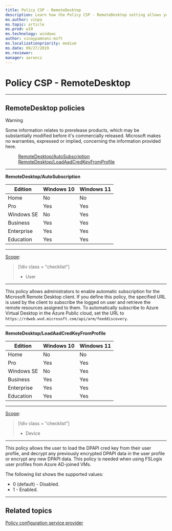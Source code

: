 ```yaml
---
title: Policy CSP - RemoteDesktop
description: Learn how the Policy CSP - RemoteDesktop setting allows you to specify a custom message to display.
ms.author: vinpa
ms.topic: article
ms.prod: w10
ms.technology: windows
author: vinaypamnani-msft
ms.localizationpriority: medium
ms.date: 09/27/2019
ms.reviewer: 
manager: aaroncz
---
```


# Policy CSP - RemoteDesktop

<hr/>

<!--Policies-->
## RemoteDesktop policies  
> [!Warning]
> Some information relates to prerelease products, which may be substantially modified before it's commercially released. Microsoft makes no warranties, expressed or implied, concerning the information provided here.

<dl>
  <dd>
    <a href="#remotedesktop-autosubscription">RemoteDesktop/AutoSubscription</a>
  </dd>
  <dd>
    <a href="#remotedesktop-loadaadcredkeyfromprofile">RemoteDesktop/LoadAadCredKeyFromProfile</a>
  </dd>
</dl>

<hr/>

<!--Policy-->
<a href="" id="remotedesktop-autosubscription"></a>**RemoteDesktop/AutoSubscription**  

<!--SupportedSKUs-->

|Edition|Windows 10|Windows 11|
|--- |--- |--- |
|Home|No|No|
|Pro|Yes|Yes|
|Windows SE|No|Yes|
|Business|Yes|Yes|
|Enterprise|Yes|Yes|
|Education|Yes|Yes|

<!--/SupportedSKUs-->
<hr/>

<!--Scope-->
[Scope](./policy-configuration-service-provider.md#policy-scope):

> [!div class = "checklist"]
> * User

<hr/>

<!--/Scope-->
<!--Description-->

This policy allows administrators to enable automatic subscription for the Microsoft Remote Desktop client. If you define this policy, the specified URL is used by the client to subscribe the logged on user and retrieve the remote resources assigned to them. To automatically subscribe to Azure Virtual Desktop in the Azure Public cloud, set the URL to `https://rdweb.wvd.microsoft.com/api/arm/feeddiscovery`.

<!--/Description-->

<!--/Policy-->

<hr/>

<!--Policy-->
<a href="" id="remotedesktop-loadaadcredkeyfromprofile"></a>**RemoteDesktop/LoadAadCredKeyFromProfile**  

<!--SupportedSKUs-->

|Edition|Windows 10|Windows 11|
|--- |--- |--- |
|Home|No|No|
|Pro|Yes|Yes|
|Windows SE|No|Yes|
|Business|Yes|Yes|
|Enterprise|Yes|Yes|
|Education|Yes|Yes|

<!--/SupportedSKUs-->
<hr/>

<!--Scope-->
[Scope](./policy-configuration-service-provider.md#policy-scope):

> [!div class = "checklist"]
> * Device

<hr/>

<!--/Scope-->
<!--Description-->
This policy allows the user to load the DPAPI cred key from their user profile, and decrypt any previously encrypted DPAPI data in the user profile or encrypt any new DPAPI data. This policy is needed when using FSLogix user profiles from Azure AD-joined VMs.

<!--/Description-->

<!--SupportedValues-->
The following list shows the supported values:

- 0 (default) - Disabled. 
- 1 - Enabled. 

<!--/SupportedValues-->

<!--/Policy-->

<hr/>


<!--/Policies-->

## Related topics

[Policy configuration service provider](policy-configuration-service-provider.md)